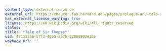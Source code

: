 ```yaml
---
content_type: external-resource
external_url: https://chaucer.fas.harvard.edu/pages/prologue-and-tale-sir-thopas-and-hosts-interruption
has_external_license_warning: true
license: https://en.wikipedia.org/wiki/All_rights_reserved
status: ''
title: '*Tale of Sir Thopas*'
uid: 471133a6-57f2-466a-aa7b-32000902e1be
wayback_url: ''
---
```

